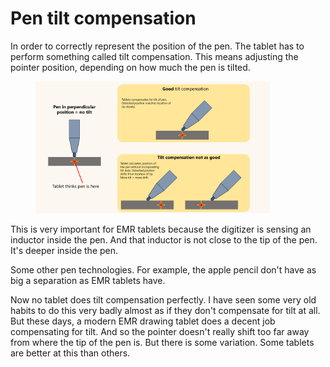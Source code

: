 # Pen tilt compensation

In order to correctly represent the position of the pen. The tablet has to perform something called tilt compensation. This means adjusting the pointer position, depending on how much the pen is tilted.

<figure><img src="../.gitbook/assets/image (494).png" alt="" width="375"><figcaption></figcaption></figure>

This is very important for EMR tablets because the digitizer is sensing an inductor inside the pen. And that inductor is not close to the tip of the pen. It's deeper inside the pen.

Some other pen technologies. For example, the apple pencil don't have as big a separation as EMR tablets have.

Now no tablet does tilt compensation perfectly. I have seen some very old habits to do this very badly almost as if they don't compensate for tilt at all. But these days, a modern EMR drawing tablet does a decent job compensating for tilt. And so the pointer doesn't really shift too far away from where the tip of the pen is. But there is some variation. Some tablets are better at this than others.

